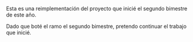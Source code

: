 Esta es una reimplementación del proyecto que inicié el segundo bimestre de este año.

Dado que boté el ramo el segundo bimestre, pretendo continuar el trabajo que inicié.